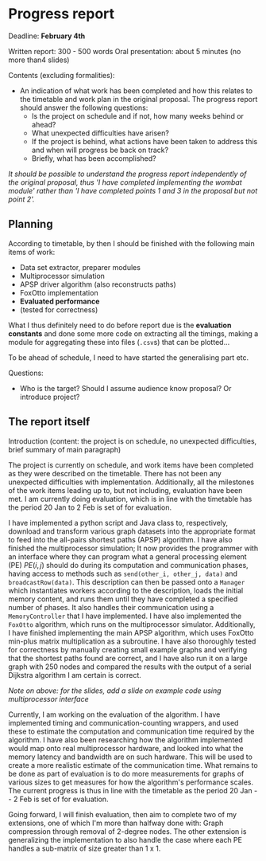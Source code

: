 # Progress report

Deadline: **February 4th**

Written report: 300 - 500 words
Oral presentation: about 5 minutes (no more than4 slides)

Contents (excluding formalities):
* An indication of what work has been completed and how this relates to the
  timetable and work plan in the original proposal. The progress report
  should answer the following questions:
  * Is the project on schedule and if not, how many weeks behind or ahead?
  * What unexpected difficulties have arisen?
  * If the project is behind, what actions have been taken to address this and when will progress be back on track?
  * Briefly, what has been accomplished?

_It should be possible to understand the progress report independently of the_
_original proposal, thus 'I have completed implementing the wombat module'_
_rather than 'I have completed points 1 and 3 in the proposal but not point 2'._

## Planning

According to timetable, by then I should be finished with the following
main items of work:
* Data set extractor, preparer modules
* Multiprocessor simulation
* APSP driver algorithm (also reconstructs paths)
* FoxOtto implementation
* **Evaluated performance**
* (tested for correctness)

What I thus definitely need to do before report due is the **evaluation constants** and
done some more code on extracting all the timings, making a module for aggregating these
into files (`.csv`s) that can be plotted...

To be ahead of schedule, I need to have started the generalising part etc.


Questions:
* Who is the target? Should I assume audience know proposal? Or introduce project?

## The report itself

Introduction (content: the project is on schedule, no unexpected difficulties,
brief summary of main paragraph)

The project is currently on schedule, and work items have been completed as they
were described on the timetable. There has not been any unexpected difficulties with
implementation. Additionally, all the milestones of the work items leading up
to, but not including, evaluation have been met. I am currently doing evaluation,
which is in line with the timetable has the period 20 Jan to 2 Feb is set of
for evaluation.

I have implemented a python script and Java class to, respectively, download
and transform various graph datasets into the appropriate format to feed into
the all-pairs shortest paths (APSP) algorithm.  I have also finished the
multiprocessor simulation; It now provides the programmer with an interface
where they can program what a general processing element (PE) $PE(i, j)$ should do
during its computation and communication phases, having access to methods such
as `send(other_i, other_j, data)` and `broadcastRow(data)`. This description
can then be passed onto a `Manager` which instantiates workers according to the
description, loads the initial memory content, and runs them until they have
completed a specified number of phases. It also handles their communication
using a `MemoryController` that I have implemented.  I have also implemented
the `FoxOtto` algorithm, which runs on the multiprocessor simulator.
Additionally, I have finished implementing the main APSP algorithm, which uses
FoxOtto min-plus matrix multiplication as a subroutine.  I have also thoroughly
tested for correctness by manually creating small example graphs and verifying
that the shortest paths found are correct, and I have also run it on a large
graph with 250 nodes and compared the results with the output of a serial
Dijkstra algorithm I am certain is correct.

_Note on above: for the slides, add a slide on example code using multiprocessor interface_

Currently, I am working on the evaluation of the algorithm. I have implemented timing and
communication-counting wrappers, and used these to estimate the computation and communication
time required by the algorithm. I have also been researching how the algorithm implemented would
map onto real multiprocessor hardware, and looked into what the memory latency
and bandwidth are on such hardware. This will be used to create a more realistic estimate
of the communication time. What remains to be
done as part of evaluation is to do more measurements for graphs of various sizes to get measures
for how the algorithm's performance scales. The current progress is thus in line with
the timetable as the period 20 Jan -- 2 Feb is set of for evaluation.

Going forward, I will finish evaluation, then aim to complete two of my extensions, one of
which I'm more than halfway done with: Graph compression through removal of 2-degree nodes.
The other extension is generalizing the implementation to also handle the case where each PE handles
a sub-matrix of size greater than 1 x 1.
